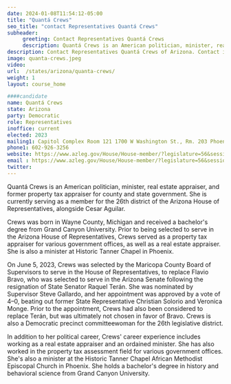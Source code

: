 ```yaml
---
date: 2024-01-08T11:54:12-05:00
title: "Quantá Crews"
seo_title: "contact Representatives Quantá Crews"
subheader:
     greeting: Contact Representatives Quantá Crews
     description: Quantá Crews is an American politician, minister, real estate appraiser, and former property tax appraiser for county and state government. She is currently serving as a member for the 26th district of the Arizona House of Representatives, alongside Cesar Aguilar.
description: Contact Representatives Quantá Crews of Arizona. Contact information for Quantá Crews includes email address, phone number, and mailing address.
image: quanta-crews.jpeg
video:
url:  /states/arizona/quanta-crews/
weight: 1
layout: course_home

####candidate
name: Quantá Crews
state: Arizona
party: Democratic
role: Representatives
inoffice: current
elected: 2023
mailing1: Capitol Complex Room 121 1700 W Washington St., Rm. 203 Phoenix, AZ 85007-2890
phone1: 602-926-3256
website: https://www.azleg.gov/House/House-member/?legislature=56&session=128&legislator=2272/
email : https://www.azleg.gov/House/House-member/?legislature=56&session=128&legislator=2272/
twitter:
---
```


Quantá Crews is an American politician, minister, real estate appraiser, and former property tax appraiser for county and state government. She is currently serving as a member for the 26th district of the Arizona House of Representatives, alongside Cesar Aguilar.

Crews was born in Wayne County, Michigan and received a bachelor's degree from Grand Canyon University. Prior to being selected to serve in the Arizona House of Representatives, Crews served as a property tax appraiser for various government offices, as well as a real estate appraiser. She is also a minister at Historic Tanner Chapel in Phoenix.

On June 5, 2023, Crews was selected by the Maricopa County Board of Supervisors to serve in the House of Representatives, to replace Flavio Bravo, who was selected to serve in the Arizona Senate following the resignation of State Senator Raquel Terán. She was nominated by Supervisor Steve Gallardo, and her appointment was approved by a vote of 4–0, beating out former State Representative Christian Solorio and Veronica Monge. Prior to the appointment, Crews had also been considered to replace Terán, but was ultimately not chosen in favor of Bravo. Crews is also a Democratic precinct committeewoman for the 26th legislative district.

In addition to her political career, Crews' career experience includes working as a real estate appraiser and an ordained minister. She has also worked in the property tax assessment field for various government offices. She's also a minister at the Historic Tanner Chapel African Methodist Episcopal Church in Phoenix. She holds a bachelor's degree in history and behavioral science from Grand Canyon University.
